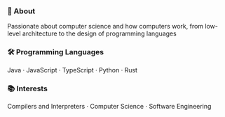 
### 🧾 About
Passionate about computer science and how computers work, from low-level architecture to the design of programming languages

### 🛠️ Programming Languages
Java · JavaScript · TypeScript · Python · Rust

### 📚 Interests
Compilers and Interpreters · Computer Science · Software Engineering
